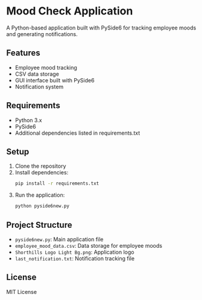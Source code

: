 # Mood Check Application

A Python-based application built with PySide6 for tracking employee moods and generating notifications.

## Features

- Employee mood tracking
- CSV data storage
- GUI interface built with PySide6
- Notification system

## Requirements

- Python 3.x
- PySide6
- Additional dependencies listed in requirements.txt

## Setup

1. Clone the repository
2. Install dependencies:
   ```bash
   pip install -r requirements.txt
   ```
3. Run the application:
   ```bash
   python pyside6new.py
   ```

## Project Structure

- `pyside6new.py`: Main application file
- `employee_mood_data.csv`: Data storage for employee moods
- `Shorthills Logo Light Bg.png`: Application logo
- `last_notification.txt`: Notification tracking file

## License

MIT License 